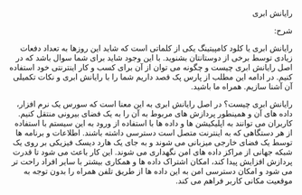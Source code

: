<div dir="rtl">

<p>رایانش ابری </p>
<p>شرح:</p>
<p>
  رایانش ابری یا کلود کامپیتینگ یکی از کلماتی است که شاید این روزها به تعداد دفعات زیادی توسط برخی از دوستانتان بشنوید. با این وجود شاید برای شما سوال باشد که در اصل رایانش ابری چیست و چگونه می توان از آن برای کسب و کار اینترنتی خود استفاده کنیم. در ادامه این مطلب از پارس پک قصد داریم شما را با رایانش ابری و نکات تکمیلی آن آشنا سازیم. همراه ما باشید.

رایانش ابری چیست؟
در اصل رایانش ابری به این معنا است که سورس یک نرم افزار، داده های آن و همینطور پردازش های مربوط به آن را به یک فضای بیرونی منتقل کنیم. کاربران می توانند به اپلیکیشن ها و داده ها با استفاده از ورود به این سیستم با استفاده از هر دستگاهی که به اینترنت متصل است دسترسی داشته باشند. اطلاعات و برنامه ها توسط یک فضای خارجی میزبانی می شوند و به جای یک هارد دیسک فیزیکی بر روی یک شبکه جهانی از مراکز داده های امن نگهداری می شوند. این کار باعث می شود تا قدرت پردازش افزایش پیدا کند، امکان اشتراک داده ها و همکاری بیشتر با سایر افراد راحت تر می شود و امکان دسترسی امن به این داده ها از طریق تلفن همراه را بدون توجه به موقعیت مکانی کاربر فراهم می کند.
 </p>
